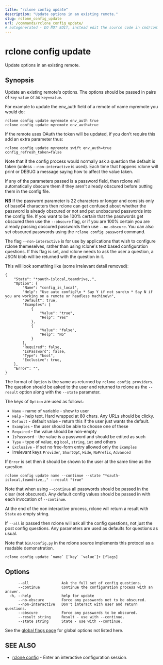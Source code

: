 ```yaml
---
title: "rclone config update"
description: "Update options in an existing remote."
slug: rclone_config_update
url: /commands/rclone_config_update/
# autogenerated - DO NOT EDIT, instead edit the source code in cmd/config/update/ and as part of making a release run "make commanddocs"
---
```

# rclone config update

Update options in an existing remote.

## Synopsis


Update an existing remote's options. The options should be passed in
pairs of `key` `value` or as `key=value`.

For example to update the env_auth field of a remote of name myremote
you would do:

    rclone config update myremote env_auth true
    rclone config update myremote env_auth=true

If the remote uses OAuth the token will be updated, if you don't
require this add an extra parameter thus:

    rclone config update myremote swift env_auth=true config_refresh_token=false

Note that if the config process would normally ask a question the
default is taken (unless `--non-interactive` is used).  Each time
that happens rclone will print or DEBUG a message saying how to
affect the value taken.

If any of the parameters passed is a password field, then rclone will
automatically obscure them if they aren't already obscured before
putting them in the config file.

**NB** If the password parameter is 22 characters or longer and
consists only of base64 characters then rclone can get confused about
whether the password is already obscured or not and put unobscured
passwords into the config file. If you want to be 100% certain that
the passwords get obscured then use the `--obscure` flag, or if you
are 100% certain you are already passing obscured passwords then use
`--no-obscure`.  You can also set obscured passwords using the
`rclone config password` command.

The flag `--non-interactive` is for use by applications that wish to
configure rclone themeselves, rather than using rclone's text based
configuration questions. If this flag is set, and rclone needs to ask
the user a question, a JSON blob will be returned with the question in
it.

This will look something like (some irrelevant detail removed):

```
{
    "State": "*oauth-islocal,teamdrive,,",
    "Option": {
        "Name": "config_is_local",
        "Help": "Use auto config?\n * Say Y if not sure\n * Say N if you are working on a remote or headless machine\n",
        "Default": true,
        "Examples": [
            {
                "Value": "true",
                "Help": "Yes"
            },
            {
                "Value": "false",
                "Help": "No"
            }
        ],
        "Required": false,
        "IsPassword": false,
        "Type": "bool",
        "Exclusive": true,
    },
    "Error": "",
}
```

The format of `Option` is the same as returned by `rclone config
providers`. The question should be asked to the user and returned to
rclone as the `--result` option along with the `--state` parameter.

The keys of `Option` are used as follows:

- `Name` - name of variable - show to user
- `Help` - help text. Hard wrapped at 80 chars. Any URLs should be clicky.
- `Default` - default value - return this if the user just wants the default.
- `Examples` - the user should be able to choose one of these
- `Required` - the value should be non-empty
- `IsPassword` - the value is a password and should be edited as such
- `Type` - type of value, eg `bool`, `string`, `int` and others
- `Exclusive` - if set no free-form entry allowed only the `Examples`
- Irrelevant keys `Provider`, `ShortOpt`, `Hide`, `NoPrefix`, `Advanced`

If `Error` is set then it should be shown to the user at the same
time as the question.

    rclone config update name --continue --state "*oauth-islocal,teamdrive,," --result "true"

Note that when using `--continue` all passwords should be passed in
the clear (not obscured). Any default config values should be passed
in with each invocation of `--continue`.

At the end of the non interactive process, rclone will return a result
with `State` as empty string.

If `--all` is passed then rclone will ask all the config questions,
not just the post config questions. Any parameters are used as
defaults for questions as usual.

Note that `bin/config.py` in the rclone source implements this protocol
as a readable demonstration.


```
rclone config update `name` [`key` `value`]+ [flags]
```

## Options

```
      --all               Ask the full set of config questions.
      --continue          Continue the configuration process with an answer.
  -h, --help              help for update
      --no-obscure        Force any passwords not to be obscured.
      --non-interactive   Don't interact with user and return questions.
      --obscure           Force any passwords to be obscured.
      --result string     Result - use with --continue.
      --state string      State - use with --continue.
```

See the [global flags page](/flags/) for global options not listed here.

## SEE ALSO

* [rclone config](/commands/rclone_config/)	 - Enter an interactive configuration session.

